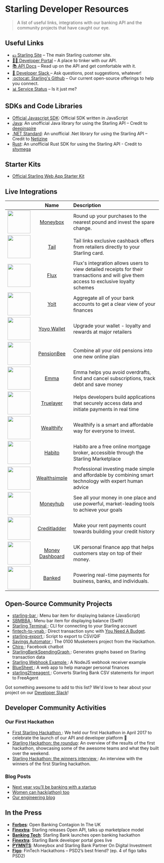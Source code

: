 # Starling Developer Resources
> A list of useful links, integrations with our banking API and the community projects that have caught our eye.

## Useful Links
- [💷 Starling Site](https://starlingbank.com) – The main Starling customer site.
- [👩‍💻 Developer Portal](https://developer.starlingbank.com) – A place to tinker with our API.
- [📚 API Docs](https://developer.starlingbank.com/docs) – Read up on the API and get comfortable with it.
- [💬 Developer Slack ](https://developer.starlingbank.com/community) – Ask questions, post suggestions, whatever!
- [:octocat: Starling's Github](https://github.com/starlingbank) – Our current open-source offerings to help you connect.
- [📊 Service Status](https://starlingbank.statuspage.io/) – Is it just me?

## SDKs and Code Libraries

- [Official Javascript SDK](https://github.com/starlingbank/starling-developer-sdk): Official SDK written in JavaScript
- [Java](https://github.com/deepinspire/Simple-SDK-for-Starling-API-v2/): An unofficial Java library for using the Starling API – Credit to [deepinspire](https://github.com/deepinspire)
- [.NET Standard](https://github.com/Netizine/StarlingBankClient): An unofficial .Net library for using the Starling API – Credit to [Netizine](https://github.com/Netizine)
- [Rust](https://github.com/shymega/starling-rs): An unofficial Rust SDK for using the Starling API - Credit to [shymega](https://github.com/shymega)

## Starter Kits

- [Official Starling Web App Starter Kit](https://github.com/starlingbank/starling-api-web-starter-kit/)

## Live Integrations

|     |     Name     | Description |
| ------------- |:-------------:| :-----|
| <img src="https://pbs.twimg.com/profile_images/1268564083839729664/qzgTxTWv_400x400.png" width="75" /> | [ Moneybox ](https://moneyboxapp.com) | Round up your purchases to the nearest pound and invest the spare change. |
| <img src="https://pbs.twimg.com/profile_images/1136285993558872069/OKHT7iWe_400x400.png" width="75" />      | [Tail](https://www.tail.at) | Tail links exclusive cashback offers from retailers directly to your Starling card. |
| <img src="https://pbs.twimg.com/profile_images/1221737938641395712/fiu6Uh-m_400x400.jpg" width="75" />      | [ Flux ](https://tryflux.com)    |   Flux's integration allows users to view detailed receipts for their transactions and will give them access to exclusive loyalty schemes |
| <img src="https://pbs.twimg.com/profile_images/875387223255994370/YLQA6AG6_400x400.jpg" width="75" />      | [ Yolt ](https://www.yolt.com/)    |   Aggregate all of your bank accounts to get a clear view of your finances |
| <img src="https://pbs.twimg.com/profile_images/1234802271365496839/QG91iHhJ_400x400.jpg" width="75" />      | [ Yoyo Wallet ](https://www.yoyowallet.com/)    |   Upgrade your wallet - loyalty and rewards at major retailers |
| <img src="https://pbs.twimg.com/profile_images/1215626970601525248/M0ztbrP0_400x400.jpg" width="75" />      | [ PensionBee ](https://www.pensionbee.com/)    |   Combine all your old pensions into one new online plan |
| <img src="https://pbs.twimg.com/profile_images/1148552661765173248/GZc5bV_c_400x400.png" width="75" />      | [ Emma ](https://emma-app.com/)    |   Emma helps you avoid overdrafts, find and cancel subscriptions, track debt and save money |
| <img src="https://pbs.twimg.com/profile_images/1224745359873847301/FdAPHuDN_400x400.jpg" width="75" />      | [ Truelayer ](https://truelayer.com/)    |   Helps developers build applications that securely access data and initiate payments in real time |
| <img src="https://pbs.twimg.com/profile_images/1268862069123809289/7QB3DjvZ_400x400.jpg" width="75" />      | [ Wealthify ](https://wealthify.com/)    |   Wealthify is a smart and affordable way for everyone to invest. |
| <img src="https://pbs.twimg.com/profile_images/1281486211622809600/Cn0uLLAJ_400x400.png" width="75" />      | [ Habito ](https://habito.com/)    |   Habito are a free online mortgage broker, accessible through the Starling Marketplace |
| <img src="https://pbs.twimg.com/profile_images/661564824124596225/fDwkUm3N_400x400.jpg" width="75" />      | [ Wealthsimple ](https://wealthsimple.com/)    |   Professional investing made simple and affordable by combining smart technology with expert human advice |
| <img src="https://pbs.twimg.com/profile_images/807265969827708928/s_61Z-r9_400x400.jpg" width="75" />      | [ Moneyhub ](https://moneyhub.com/)    |   See all your money in one place and use powerful, market-leading tools to achieve your goals |
| <img src="https://pbs.twimg.com/profile_images/860475868191363072/mikgc0W6_400x400.jpg" width="75" />      | [ Creditladder ](https://creditladder.co.uk/)    |   Make your rent payments count towards building your credit history |
| <img src="https://pbs.twimg.com/profile_images/444567424776421376/rTP_TgQG_400x400.jpeg" width="75" />      | [ Money Dashboard ](https://www.moneydashboard.com/)    |   UK personal finance app that helps customers stay on top of their money.  |
| <img src="https://pbs.twimg.com/profile_images/1062287406102179840/CauA4PyX_400x400.jpg" width="75" />      | [ Banked ](https://www.banked.com/)    |   Powering real-time payments for business, banks, and individuals.  |


## Open-Source Community Projects
- [ starling-bar ](https://github.com/sprusr/starling-bar): Menu bar item for displaying balance (JavaScript)
- [ SBMBBA ](https://github.com/abdulajet/SBMBBA): Menu bar item for displaying balance (Swift)
- [ Starling Terminal ](https://github.com/timrogers/starling-terminal): CLI for connecting to your Starling account
- [ fintech-to-ynab ](https://github.com/scottrobertson/fintech-to-ynab): Direct transaction sync with [You Need A Budget](https://www.youneedabudget.com).
- [ starling-export ](https://github.com/scottrobertson/starling-export): Script to export to CSV/QIF
- [ Savings Automator ](https://github.com/mattdean1/savings-automator): The 0100 Musketeers project from the Hackathon.
- [ Chirp ](https://github.com/HarriBellThomas/Chirp): Facebook chatbot
- [ StarlingBankSpendingGraph ](https://github.com/bsydenham/StarlingBankSpendingGraph): Generates graphs based on Starling transaction data
- [ Starling Webhook Example ](https://github.com/piniyini/starlingbankwebhook): A NodeJS webhook receiver example
- [ BlueSheet ](https://github.com/Dullage/BlueSheet): A web app to help manager personal finances
- [ starling2freeagent ](https://github.com/mafonso/starling2freeagent): Converts Starling Bank CSV statements for import to FreeAgent

Got something awesome to add to this list? We'd love to hear about your project on our [Developer Slack](https://developer.starlingbank.com/community)!

## Developer Community Activities 

### Our First Hackathon

- [ First Starling Hackathon ](https://www.starlingbank.com/hackathon/): We held our first Hackathon in April 2017 to celebrate the launch of our API and developer platform 🎉
- [ Starling Hackathon: the roundup](https://www.starlingbank.com/starling-hackathon-the-roundup/): An overview of the results of the first hackathon, showcasing some of the awesome teams and what they built over the weekend.
- [ Starling Hackathon: the winners interview ](https://www.starlingbank.com/starling-hackathon-the-winners/): An interview with the winners of the first Starling hackathon. 

### Blog Posts
- [ Next year you’ll be banking with a startup ](https://blog.decoded.com/next-year-youll-be-banking-with-a-startup-8b5fb7e9251d)
- [ Women can hack(athon) too ](https://medium.com/@michellebrien/women-can-hack-athon-too-1761aac6ed2)
- [ Our engineering blog ](https://www.starlingbank.com/blog/category/engineering/)

## In the Press
- [__Forbes__](https://www.forbes.com/sites/lawrencewintermeyer/2017/04/07/open-banking-contagion-in-the-uk/#20734f748af5): Open Banking Contagion In The UK 
- [ __Finextra__](https://www.finextra.com/newsarticle/30183/starling-releases-open-api-talks-up-marketplace-model): Starling releases Open API, talks up marketplace model 
- [ __Banking Tech__](http://www.bankingtech.com/744702/starling-bank-launches-open-banking-hackathon/): Starling Bank launches open banking hackathon 
- [ __Finextra__](https://www.finextra.com/pressarticle/68797/starling-bank-developer-portal-goes-live): Starling Bank developer portal goes live 
- [ __PYMNTS__](http://www.pymnts.com/news/partnerships-acquisitions/2017/moneybox-and-starling-bank-partner-on-digital-investment-mobile-app-uk/): Moneybox and Starling Bank Partner On Digital Investment 
- [ __Figo__](https://www.figo.io/en/blog/fintech-hackathons-psd2s-best-friend/): FinTech Hackathons – PSD2’s best friend? (ep. 4 of figo talks PSD2) 

